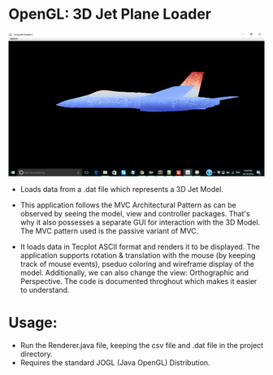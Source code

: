 # OpenGL: 3D Jet Plane Loader

![Image](/Screenshot1.bmp?raw=true "3D Jet Plane Image")

- Loads data from a .dat file which represents a 3D Jet Model. 

- This application follows the MVC Architectural Pattern as can be observed by seeing the model, view and controller packages. That's why it also possesses a separate GUI for interaction with the 3D Model. The MVC pattern used is the passive variant of MVC.

- It loads data in Tecplot ASCII format and renders it to be displayed. The application supports rotation & translation with the mouse (by keeping track of mouse events), pseduo coloring and wireframe display of the model. Additionally, we can also change the view: Orthographic and Perspective. The code is documented throghout which makes it easier to understand. 

# Usage:
- Run the Renderer.java file, keeping the csv file and .dat file in the project directory.
- Requires the standard JOGL (Java OpenGL) Distribution.
